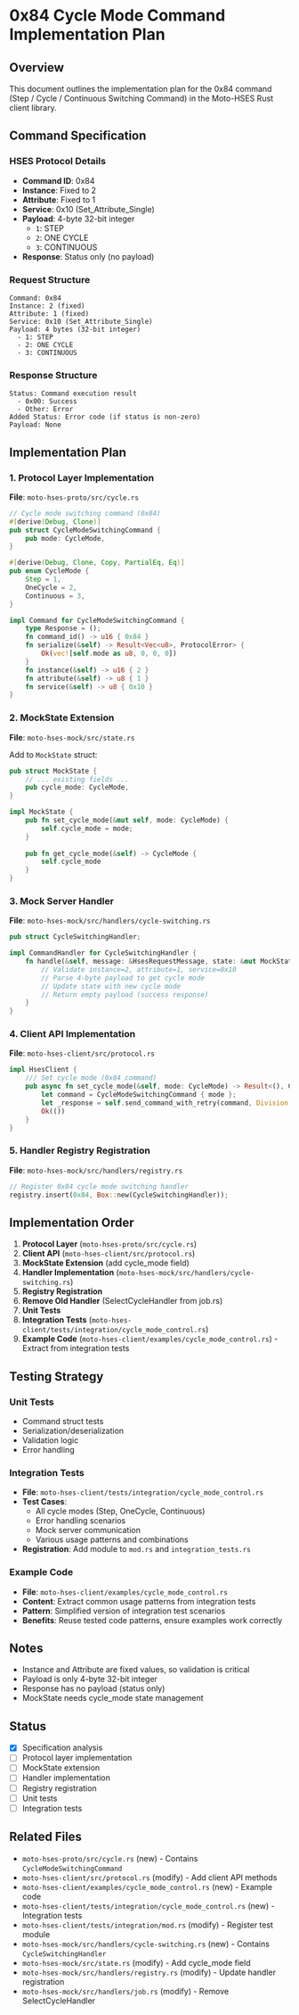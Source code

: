 # 0x84 Cycle Mode Command Implementation Plan

## Overview

This document outlines the implementation plan for the 0x84 command (Step / Cycle / Continuous Switching Command) in the Moto-HSES Rust client library.

## Command Specification

### HSES Protocol Details

- **Command ID**: 0x84
- **Instance**: Fixed to 2
- **Attribute**: Fixed to 1
- **Service**: 0x10 (Set_Attribute_Single)
- **Payload**: 4-byte 32-bit integer
  - `1`: STEP
  - `2`: ONE CYCLE
  - `3`: CONTINUOUS
- **Response**: Status only (no payload)

### Request Structure

```
Command: 0x84
Instance: 2 (fixed)
Attribute: 1 (fixed)
Service: 0x10 (Set_Attribute_Single)
Payload: 4 bytes (32-bit integer)
  - 1: STEP
  - 2: ONE CYCLE
  - 3: CONTINUOUS
```

### Response Structure

```
Status: Command execution result
  - 0x00: Success
  - Other: Error
Added Status: Error code (if status is non-zero)
Payload: None
```

## Implementation Plan

### 1. Protocol Layer Implementation

**File**: `moto-hses-proto/src/cycle.rs`

```rust
// Cycle mode switching command (0x84)
#[derive(Debug, Clone)]
pub struct CycleModeSwitchingCommand {
    pub mode: CycleMode,
}

#[derive(Debug, Clone, Copy, PartialEq, Eq)]
pub enum CycleMode {
    Step = 1,
    OneCycle = 2,
    Continuous = 3,
}

impl Command for CycleModeSwitchingCommand {
    type Response = ();
    fn command_id() -> u16 { 0x84 }
    fn serialize(&self) -> Result<Vec<u8>, ProtocolError> {
        Ok(vec![self.mode as u8, 0, 0, 0])
    }
    fn instance(&self) -> u16 { 2 }
    fn attribute(&self) -> u8 { 1 }
    fn service(&self) -> u8 { 0x10 }
}
```

### 2. MockState Extension

**File**: `moto-hses-mock/src/state.rs`

Add to `MockState` struct:
```rust
pub struct MockState {
    // ... existing fields ...
    pub cycle_mode: CycleMode,
}

impl MockState {
    pub fn set_cycle_mode(&mut self, mode: CycleMode) {
        self.cycle_mode = mode;
    }
    
    pub fn get_cycle_mode(&self) -> CycleMode {
        self.cycle_mode
    }
}
```

### 3. Mock Server Handler

**File**: `moto-hses-mock/src/handlers/cycle-switching.rs`

```rust
pub struct CycleSwitchingHandler;

impl CommandHandler for CycleSwitchingHandler {
    fn handle(&self, message: &HsesRequestMessage, state: &mut MockState) -> Result<Vec<u8>, ProtocolError> {
        // Validate instance=2, attribute=1, service=0x10
        // Parse 4-byte payload to get cycle mode
        // Update state with new cycle mode
        // Return empty payload (success response)
    }
}
```

### 4. Client API Implementation

**File**: `moto-hses-client/src/protocol.rs`

```rust
impl HsesClient {
    /// Set cycle mode (0x84 command)
    pub async fn set_cycle_mode(&self, mode: CycleMode) -> Result<(), ClientError> {
        let command = CycleModeSwitchingCommand { mode };
        let _response = self.send_command_with_retry(command, Division::Robot).await?;
        Ok(())
    }
}
```

### 5. Handler Registry Registration

**File**: `moto-hses-mock/src/handlers/registry.rs`

```rust
// Register 0x84 cycle mode switching handler
registry.insert(0x84, Box::new(CycleSwitchingHandler));
```

## Implementation Order

1. **Protocol Layer** (`moto-hses-proto/src/cycle.rs`)
2. **Client API** (`moto-hses-client/src/protocol.rs`)
3. **MockState Extension** (add cycle_mode field)
4. **Handler Implementation** (`moto-hses-mock/src/handlers/cycle-switching.rs`)
5. **Registry Registration**
6. **Remove Old Handler** (SelectCycleHandler from job.rs)
7. **Unit Tests**
8. **Integration Tests** (`moto-hses-client/tests/integration/cycle_mode_control.rs`)
9. **Example Code** (`moto-hses-client/examples/cycle_mode_control.rs`) - Extract from integration tests

## Testing Strategy

### Unit Tests

- Command struct tests
- Serialization/deserialization
- Validation logic
- Error handling

### Integration Tests

- **File**: `moto-hses-client/tests/integration/cycle_mode_control.rs`
- **Test Cases**:
  - All cycle modes (Step, OneCycle, Continuous)
  - Error handling scenarios
  - Mock server communication
  - Various usage patterns and combinations
- **Registration**: Add module to `mod.rs` and `integration_tests.rs`

### Example Code

- **File**: `moto-hses-client/examples/cycle_mode_control.rs`
- **Content**: Extract common usage patterns from integration tests
- **Pattern**: Simplified version of integration test scenarios
- **Benefits**: Reuse tested code patterns, ensure examples work correctly

## Notes

- Instance and Attribute are fixed values, so validation is critical
- Payload is only 4-byte 32-bit integer
- Response has no payload (status only)
- MockState needs cycle_mode state management

## Status

- [x] Specification analysis
- [ ] Protocol layer implementation
- [ ] MockState extension
- [ ] Handler implementation
- [ ] Registry registration
- [ ] Unit tests
- [ ] Integration tests

## Related Files

- `moto-hses-proto/src/cycle.rs` (new) - Contains `CycleModeSwitchingCommand`
- `moto-hses-client/src/protocol.rs` (modify) - Add client API methods
- `moto-hses-client/examples/cycle_mode_control.rs` (new) - Example code
- `moto-hses-client/tests/integration/cycle_mode_control.rs` (new) - Integration tests
- `moto-hses-client/tests/integration/mod.rs` (modify) - Register test module
- `moto-hses-mock/src/handlers/cycle-switching.rs` (new) - Contains `CycleSwitchingHandler`
- `moto-hses-mock/src/state.rs` (modify) - Add cycle_mode field
- `moto-hses-mock/src/handlers/registry.rs` (modify) - Update handler registration
- `moto-hses-mock/src/handlers/job.rs` (modify) - Remove SelectCycleHandler

